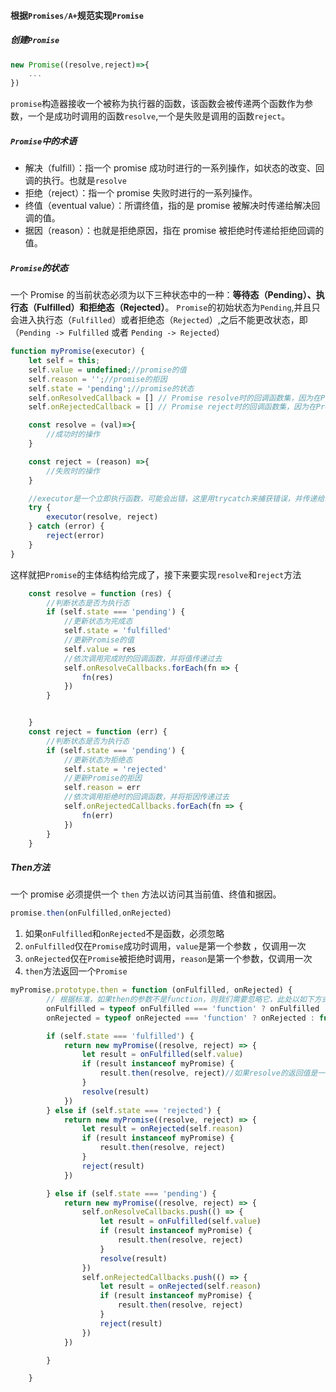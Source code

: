 #### 根据`Promises/A+`规范实现`Promise`

##### 创建`Promise`
````js
new Promise((resolve,reject)=>{
    ...
})
````
`promise`构造器接收一个被称为执行器的函数，该函数会被传递两个函数作为参数，一个是成功时调用的函数`resolve`,一个是失败是调用的函数`reject`。

##### `Promise`中的术语
+ 解决（fulfill）：指一个 promise 成功时进行的一系列操作，如状态的改变、回调的执行。也就是`resolve`
+ 拒绝（reject）：指一个 promise 失败时进行的一系列操作。
+ 终值（eventual value）：所谓终值，指的是 promise 被解决时传递给解决回调的值。
+ 据因（reason）：也就是拒绝原因，指在 promise 被拒绝时传递给拒绝回调的值。

##### `Promise`的状态
一个 Promise 的当前状态必须为以下三种状态中的一种：**等待态（Pending）、执行态（Fulfilled）和拒绝态（Rejected）**。
`Promise`的初始状态为`Pending`,并且只会进入执行态（`Fulfilled`）或者拒绝态（`Rejected`）,之后不能更改状态，即（`Pending -> Fulfilled` 或者 `Pending -> Rejected`）

````js
function myPromise(executor) {
    let self = this;
    self.value = undefined;//promise的值
    self.reason = '';//promise的拒因
    self.state = 'pending';//promise的状态
    self.onResolvedCallback = [] // Promise resolve时的回调函数集，因为在Promise结束之前有可能有多个回调添加到它上面
    self.onRejectedCallback = [] // Promise reject时的回调函数集，因为在Promise结束之前有可能有多个回调添加到它上面

    const resolve = (val)=>{
        //成功时的操作
    }

    const reject = (reason) =>{
        //失败时的操作
    }

    //executor是一个立即执行函数，可能会出错，这里用trycatch来捕获错误，并传递给reject函数
    try {
        executor(resolve, reject)
    } catch (error) {
        reject(error)
    }
}
````
这样就把`Promise`的主体结构给完成了，接下来要实现`resolve`和`reject`方法
````js
    const resolve = function (res) {
        //判断状态是否为执行态
        if (self.state === 'pending') {
            //更新状态为完成态
            self.state = 'fulfilled'
            //更新Promise的值
            self.value = res
            //依次调用完成时的回调函数，并将值传递过去
            self.onResolveCallbacks.forEach(fn => {
                fn(res)
            })
        }


    }
    const reject = function (err) {
        //判断状态是否为执行态
        if (self.state === 'pending') {
            //更新状态为拒绝态
            self.state = 'rejected'
            //更新Promise的拒因
            self.reason = err
            //依次调用拒绝时的回调函数，并将拒因传递过去
            self.onRejectedCallbacks.forEach(fn => {
                fn(err)
            })
        }
    }
````
##### Then方法
一个 promise 必须提供一个 `then` 方法以访问其当前值、终值和据因。
````js
promise.then(onFulfilled,onRejected)
````
1. 如果`onFulfilled`和`onRejected`不是函数，必须忽略
2. `onFulfilled`仅在`Promise`成功时调用，`value`是第一个参数 ，仅调用一次
3. `onRejected`仅在`Promise`被拒绝时调用，`reason`是第一个参数，仅调用一次
4. `then`方法返回一个`Promise`
````js
myPromise.prototype.then = function (onFulfilled, onRejected) {
        // 根据标准，如果then的参数不是function，则我们需要忽略它，此处以如下方式处理
        onFulfilled = typeof onFulfilled === 'function' ? onFulfilled : function (value) { }
        onRejected = typeof onRejected === 'function' ? onRejected : function (reason) { }

        if (self.state === 'fulfilled') {
            return new myPromise((resolve, reject) => {
                let result = onFulfilled(self.value)
                if (result instanceof myPromise) {
                    result.then(resolve, reject)//如果resolve的返回值是一个Promise，直接取它的结果
                }
                resolve(result)
            })
        } else if (self.state === 'rejected') {
            return new myPromise((resolve, reject) => {
                let result = onRejected(self.reason)
                if (result instanceof myPromise) {
                    result.then(resolve, reject)
                }
                reject(result)
            })

        } else if (self.state === 'pending') {
            return new myPromise((resolve, reject) => {
                self.onResolveCallbacks.push(() => {
                    let result = onFulfilled(self.value)
                    if (result instanceof myPromise) {
                        result.then(resolve, reject)
                    }
                    resolve(result)
                })
                self.onRejectedCallbacks.push(() => {
                    let result = onRejected(self.reason)
                    if (result instanceof myPromise) {
                        result.then(resolve, reject)
                    }
                    reject(result)
                })
            })

        }

    }
````